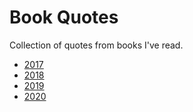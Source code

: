 # Book Quotes

Collection of quotes from books I've read.

* [2017](/book_quotes/2017)
* [2018](/book_quotes/2018)
* [2019](/book_quotes/2019)
* [2020](/book_quotes/2020)

